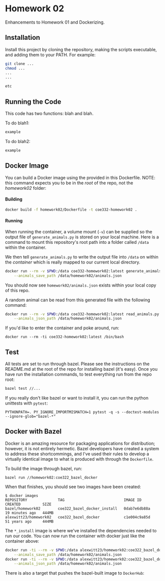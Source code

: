 # Homework 02

Enhancements to Homework 01 and Dockerizing.


## Installation

Install this project by cloning the repository, making the scripts executable, and adding them to
your PATH. For example:


```bash
git clone ...
chmod ...
...
...

etc
```

## Running the Code

This code has two functions: blah and blah.

To do blah1:

```bash
example
```

To do blah2:

```bash
example
```


## Docker Image

You can build a Docker image using the provided in this Dockerfile. NOTE: this command expects you to be in the _root_ of the repo, not the _homework02_ folder:

#### Building

```bash
docker build -f homework02/Dockerfile -t coe332-homework02 .
```

#### Running
When running the container, a volume mount (`-v`) can be supplied so the output file of
`generate_animals.py` is stored on your local machine. Here is a command to mount
this repository's root path into a folder called `/data` within the container.

We then tell `generate_animals.py` to write the output file into `/data` on within
the _container_ which is really mapped to our current local directory.

```bash
docker run --rm -v $PWD:/data coe332-homework02:latest generate_animals.py \
    --animals_save_path /data/homework02/animals.json
```
You should now see  `homework02/animals.json` exists within your local copy of this
repo.

A random animal can be read from this generated file with the following command:
```bash
docker run --rm -v $PWD:/data coe332-homework02:latest read_animals.py \
    --animals_json_path /data/homework02/animals.json
```

If you'd like to enter the container and poke around, run:

```
docker run --rm -ti coe332-homework02:latest /bin/bash
```

## Test

All tests are set to run through bazel. Please see the instructions on the README.md
at the root of the repo for installing bazel (it's easy). Once you have run
the installation commands, to test everything run from the repo root:

```bash
bazel test //...
```

If you really don't like bazel or want to install it, you can run the python
unittests with `pytest`:

```
PYTHONPATH=. PY_IGNORE_IMPORTMISMATCH=1 pytest -q -s --doctest-modules --ignore-glob="bazel-*"
```

## Docker with Bazel
Docker is an amazing resource for packaging applications for distribution; however, it is not entirely hermetic. Bazel developers have created a system
to address these shortcommings, and I've used their rules to develop a virtually
identical image to what is produced with through the `Dockerfile`.

To build the image through bazel, run:

```
bazel run //homework02:coe322_bazel_docker
```

When that finishes, you should see two images have been created:

```
$ docker images
REPOSITORY              TAG                           IMAGE ID       CREATED          SIZE
bazel/homework02        coe322_bazel_docker_install   0dab7e6db88a   19 minutes ago   444MB
alexwitt23/homework02   coe322_bazel_docker           c1e004c9a85d   51 years ago     444MB
```

The `*_install` image is where we've installed the dependencies needed to run our
code.
You can now run the container with docker just like the container above:

```bash
docker run -ti --rm -v $PWD:/data alexwitt23/homework02:coe322_bazel_docker generate_animals.py \
    --animals_save_path /data/homework02/animals.json
docker run -ti --rm -v $PWD:/data alexwitt23/homework02:coe322_bazel_docker read_animals.py \
    --animals_json_path /data/homework02/animals.json
```

There is also a target that pushes the bazel-built image to `DockerHub`:
